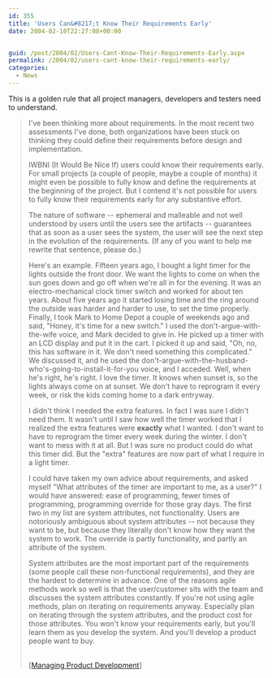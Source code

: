 ```yaml
---
id: 355
title: 'Users Can&#8217;t Know Their Requirements Early'
date: 2004-02-10T22:27:08+00:00


guid: /post/2004/02/Users-Cant-Know-Their-Requirements-Early.aspx
permalink: /2004/02/users-cant-know-their-requirements-early/
categories:
  - News
---
```

<body xmlns="http://www.w3.org/1999/xhtml">
    <div class="Section1">
        <p>
            This is a golden rule that all project managers, developers and testers need to understand.
        </p>
        <blockquote style='margin-top:5.0pt;margin-bottom:5.0pt'> 
        <p>
            I've been thinking more about requirements. In the most recent two assessments I've
            done, both organizations have been stuck on thinking they could define their requirements
            before design and implementation.
        </p>
        <p>
            IWBNI (It Would Be Nice If) users could know their requirements early. For small projects
            (a couple of people, maybe a couple of months) it might even be possible to fully
            know and define the requirements at the beginning of the project. But I contend it's
            not possible for users to fully know their requirements early for any substantive
            effort.
        </p>
        <p>
            The nature of software -- ephemeral and malleable and not well understood by users
            until the users see the artifacts -- guarantees that as soon as a user sees the system,
            the user will see the next step in the evolution of the requirements. (If any of you
            want to help me rewrite that sentence, please do.)
        </p>
        <p>
            Here's an example. Fifteen years ago, I bought a light timer for the lights outside
            the front door. We want the lights to come on when the sun goes down and go off when
            we're all in for the evening. It was an electro-mechanical clock timer switch and
            worked for about ten years. About five years ago it started losing time and the ring
            around the outside was harder and harder to use, to set the time properly. Finally,
            I took Mark to Home Depot a couple of weekends ago and said, "Honey, it's time for
            a new switch." I used the don't-argue-with-the-wife voice, and Mark decided to give
            in. He picked up a timer with an LCD display and put it in the cart. I picked it up
            and said, "Oh, no, this has software in it. We don't need something this complicated."
            We discussed it, and he used the don't-argue-with-the-husband-who's-going-to-install-it-for-you
            voice, and I acceded. Well, when he's right, he's right. I love the timer. It knows
            when sunset is, so the lights always come on at sunset. We don't have to reprogram
            it every week, or risk the kids coming home to a dark entryway.
        </p>
        <p>
            I didn't think I needed the extra features. In fact I was sure I didn't need them.
            It wasn't until I saw how well the timer worked that I realized the extra features
            were <strong><b>exactly</b></strong> what I wanted. I don't want to have to reprogram
            the timer every week during the winter. I don't want to mess with it at all. But I
            was sure no product could do what this timer did. But the "extra" features are now
            part of what I require in a light timer.
        </p>
        <p>
            I could have taken my own advice about requirements, and asked myself "What attributes
            of the timer are important to me, as a user?" I would have answered: ease of programming,
            fewer times of programming, programming override for those gray days. The first two
            in my list are system attributes, not functionality. Users are notoriously ambiguous
            about system attributes -- not because they want to be, but because they literally
            don't know how they want the system to work. The override is partly functionality,
            and partly an attribute of the system.
        </p>
        <p>
            System attributes are the most important part of the requirements (some people call
            these non-functional requirements), and they are the hardest to determine in advance.
            One of the reasons agile methods work so well is that the user/customer sits with
            the team and discusses the system attributes constantly. If you're not using agile
            methods, plan on iterating on requirements anyway. Especially plan on iterating through
            the system attributes, and the product cost for those attributes. You won't know your
            requirements early, but you'll learn them as you develop the system. And you'll develop
            a product people want to buy.
        </p>
        <p class="MsoNormal">
            <br />
            [<a href="http://www.jrothman.com/weblog/archive/2004_01_01_mpdarchive.html#107400736132788927">Managing
            Product Development</a>]
        </p>
        </blockquote>
    </div>
</body>